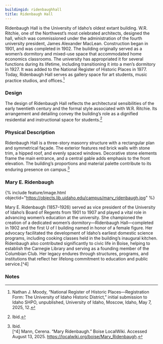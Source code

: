 ```yaml
---
buildingid: ridenbaughhall
title: Ridenbaugh Hall
---
```


Ridenbaugh Hall is the University of Idaho’s oldest extant building. W.R. Ritchie, one of the Northwest’s most celebrated architects, designed the hall, which was commissioned under the administration of the fourth university president, James Alexander MacLean. Construction began in 1901, and was completed in 1902. The building originally served as a women’s dormitory and mixed-use space that accommodated home economics classrooms. The university has appropriated it for several functions during its lifetime, including transitioning it into a men’s dormitory in 1927. It was added to the National Register of Historic Places in 1977. Today, Ridenbaugh Hall serves as gallery space for art students, music practice studios, and offices.[^1]

### Design  

The design of Ridenbaugh Hall reflects the architectural sensibilities of the early twentieth century and the formal style associated with W.R. Ritchie. Its arrangement and detailing convey the building’s role as a dignified residential and instructional space for students.[^2]

### Physical Description

Ridenbaugh Hall is a three-story masonry structure with a rectangular plan and symmetrical façade. The exterior features red brick walls with stone trim, a hipped roof, and evenly spaced windows. Decorative stone elements frame the main entrance, and a central gable adds emphasis to the front elevation. The building’s proportions and material palette contribute to its enduring presence on campus.[^3]

### Mary E. Ridenbaugh  

 {% include feature/image.html objectid="https://objects.lib.uidaho.edu/campus/mary_ridenbaugh.jpg" %}

Mary E. Ridenbaugh (1857–1926) served as vice president of the University of Idaho’s Board of Regents from 1901 to 1907 and played a vital role in advancing women’s education at the university. She championed the creation of a dedicated women’s dormitory—Ridenbaugh Hall—completed in 1902 and the first U of I building named in honor of a female figure. Her advocacy facilitated the development of Idaho’s earliest domestic science programs, including cooking classes held in the building’s inaugural kitchen. Ridenbaugh also contributed significantly to civic life in Boise, helping to establish the Carnegie Library and serving as a founding member of the Columbian Club. Her legacy endures through structures, programs, and institutions that reflect her lifelong commitment to education and public service.[^4]  

### Notes  

[^1]: Nathan J. Moody, “National Register of Historic Places—Registration Form: The University of Idaho Historic District,” initial submission to Idaho SHPO, unpublished, University of Idaho, Moscow, Idaho, May 7, 2025, 12.  
[^2]: Ibid.  
[^3]: Ibid.  
[^4] Mann, Cerena. “Mary Ridenbaugh.” Boise LocalWiki. Accessed August 13, 2025. https://localwiki.org/boise/Mary_Ridenbaugh.